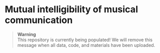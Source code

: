 # Mutual intelligibility of musical communication

> **Warning**  
> This repository is currently being populated! We will remove this message when all data, code, and materials have been uploaded.
